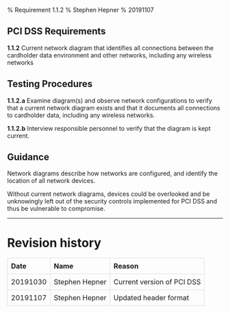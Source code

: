 % Requirement 1.1.2 % Stephen Hepner % 20191107

PCI DSS Requirements
--------------------

**1.1.2** Current network diagram that identifies all connections
between the cardholder data environment and other networks, including
any wireless networks

Testing Procedures
------------------

**1.1.2.a** Examine diagram(s) and observe network configurations to
verify that a current network diagram exists and that it documents all
connections to cardholder data, including any wireless networks.

**1.1.2.b** Interview responsible personnel to verify that the diagram
is kept current.

Guidance
--------

Network diagrams describe how networks are configured, and identify the
location of all network devices.

Without current network diagrams, devices could be overlooked and be
unknowingly left out of the security controls implemented for PCI DSS
and thus be vulnerable to compromise.

------------------------------------------------------------------------

Revision history
================

<style>
table { border-collapse: collapse; width: 100%; }
td, th { border: 1px solid #dddddd; text-align: left; padding: 8px; }
</style>
<table>
<tr>
<th>
Date
</th>
<th>
Name
</th>
<th>
Reason
</th>
</tr>
<tr>
<td>
20191030
</td>
<td>
Stephen Hepner
</td>
<td>
Current version of PCI DSS
</td>
</tr>
<tr>
<td>
20191107
</td>
<td>
Stephen Hepner
</td>
<td>
Updated header format
</td>
</tr>
</table>
